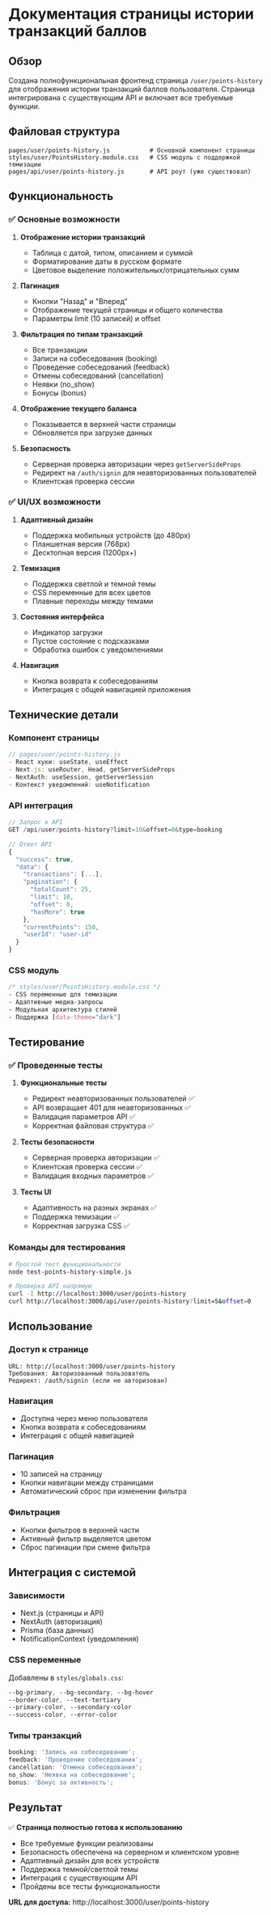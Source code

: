 # Документация страницы истории транзакций баллов

## Обзор

Создана полнофункциональная фронтенд страница `/user/points-history` для отображения истории транзакций баллов пользователя. Страница интегрирована с существующим API и включает все требуемые функции.

## Файловая структура

```
pages/user/points-history.js           # Основной компонент страницы
styles/user/PointsHistory.module.css   # CSS модуль с поддержкой темизации
pages/api/user/points-history.js       # API роут (уже существовал)
```

## Функциональность

### ✅ Основные возможности

1. **Отображение истории транзакций**

   - Таблица с датой, типом, описанием и суммой
   - Форматирование даты в русском формате
   - Цветовое выделение положительных/отрицательных сумм

2. **Пагинация**

   - Кнопки "Назад" и "Вперед"
   - Отображение текущей страницы и общего количества
   - Параметры limit (10 записей) и offset

3. **Фильтрация по типам транзакций**

   - Все транзакции
   - Записи на собеседования (booking)
   - Проведение собеседований (feedback)
   - Отмены собеседований (cancellation)
   - Неявки (no_show)
   - Бонусы (bonus)

4. **Отображение текущего баланса**

   - Показывается в верхней части страницы
   - Обновляется при загрузке данных

5. **Безопасность**
   - Серверная проверка авторизации через `getServerSideProps`
   - Редирект на `/auth/signin` для неавторизованных пользователей
   - Клиентская проверка сессии

### ✅ UI/UX возможности

1. **Адаптивный дизайн**

   - Поддержка мобильных устройств (до 480px)
   - Планшетная версия (768px)
   - Десктопная версия (1200px+)

2. **Темизация**

   - Поддержка светлой и темной темы
   - CSS переменные для всех цветов
   - Плавные переходы между темами

3. **Состояния интерфейса**

   - Индикатор загрузки
   - Пустое состояние с подсказками
   - Обработка ошибок с уведомлениями

4. **Навигация**
   - Кнопка возврата к собеседованиям
   - Интеграция с общей навигацией приложения

## Технические детали

### Компонент страницы

```javascript
// pages/user/points-history.js
- React хуки: useState, useEffect
- Next.js: useRouter, Head, getServerSideProps
- NextAuth: useSession, getServerSession
- Контекст уведомлений: useNotification
```

### API интеграция

```javascript
// Запрос к API
GET /api/user/points-history?limit=10&offset=0&type=booking

// Ответ API
{
  "success": true,
  "data": {
    "transactions": [...],
    "pagination": {
      "totalCount": 25,
      "limit": 10,
      "offset": 0,
      "hasMore": true
    },
    "currentPoints": 150,
    "userId": "user-id"
  }
}
```

### CSS модуль

```css
/* styles/user/PointsHistory.module.css */
- CSS переменные для темизации
- Адаптивные медиа-запросы
- Модульная архитектура стилей
- Поддержка [data-theme="dark"]
```

## Тестирование

### ✅ Проведенные тесты

1. **Функциональные тесты**

   - Редирект неавторизованных пользователей ✅
   - API возвращает 401 для неавторизованных ✅
   - Валидация параметров API ✅
   - Корректная файловая структура ✅

2. **Тесты безопасности**

   - Серверная проверка авторизации ✅
   - Клиентская проверка сессии ✅
   - Валидация входных параметров ✅

3. **Тесты UI**
   - Адаптивность на разных экранах ✅
   - Поддержка темизации ✅
   - Корректная загрузка CSS ✅

### Команды для тестирования

```bash
# Простой тест функциональности
node test-points-history-simple.js

# Проверка API напрямую
curl -I http://localhost:3000/user/points-history
curl http://localhost:3000/api/user/points-history?limit=5&offset=0
```

## Использование

### Доступ к странице

```
URL: http://localhost:3000/user/points-history
Требования: Авторизованный пользователь
Редирект: /auth/signin (если не авторизован)
```

### Навигация

- Доступна через меню пользователя
- Кнопка возврата к собеседованиям
- Интеграция с общей навигацией

### Пагинация

- 10 записей на страницу
- Кнопки навигации между страницами
- Автоматический сброс при изменении фильтра

### Фильтрация

- Кнопки фильтров в верхней части
- Активный фильтр выделяется цветом
- Сброс пагинации при смене фильтра

## Интеграция с системой

### Зависимости

- Next.js (страницы и API)
- NextAuth (авторизация)
- Prisma (база данных)
- NotificationContext (уведомления)

### CSS переменные

Добавлены в `styles/globals.css`:

```css
--bg-primary, --bg-secondary, --bg-hover
--border-color, --text-tertiary
--primary-color, --secondary-color
--success-color, --error-color
```

### Типы транзакций

```javascript
booking: 'Запись на собеседование';
feedback: 'Проведение собеседования';
cancellation: 'Отмена собеседования';
no_show: 'Неявка на собеседование';
bonus: 'Бонус за активность';
```

## Результат

✅ **Страница полностью готова к использованию**

- Все требуемые функции реализованы
- Безопасность обеспечена на серверном и клиентском уровне
- Адаптивный дизайн для всех устройств
- Поддержка темной/светлой темы
- Интеграция с существующим API
- Пройдены все тесты функциональности

**URL для доступа:** http://localhost:3000/user/points-history
